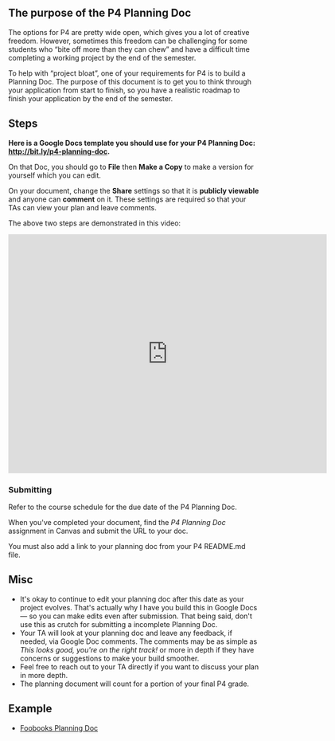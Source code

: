 ## The purpose of the P4 Planning Doc
The options for P4 are pretty wide open, which gives you a lot of creative freedom. However, sometimes this freedom can be challenging for some students who &ldquo;bite off more than they can chew&rdquo; and have a difficult time completing a working project by the end of the semester.

To help with &ldquo;project bloat&rdquo;, one of your requirements for P4 is to build a Planning Doc. The purpose of this document is to get you to think through your application from start to finish, so you have a realistic roadmap to finish your application by the end of the semester.

## Steps
__Here is a Google Docs template you should use for your P4 Planning Doc: <http://bit.ly/p4-planning-doc>.__

On that Doc, you should go to __File__ then __Make a Copy__ to make a version for yourself which you can edit.

On your document, change the __Share__ settings so that it is __publicly viewable__ and anyone can __comment__ on it. These settings are required so that your TAs can view your plan and leave comments.

The above two steps are demonstrated in this video:

<iframe width="640" height="480" src="https://www.youtube.com/embed/tk39cNxdywM?rel=0&amp;showinfo=0" frameborder="0" allowfullscreen></iframe>

### Submitting
Refer to the course schedule for the due date of the P4 Planning Doc.

When you've completed your document, find the *P4 Planning Doc* assignment in Canvas and submit the URL to your doc.

You must also add a link to your planning doc from your P4 README.md file.


## Misc
+ It's okay to continue to edit your planning doc after this date as your project evolves. That's actually why I have you build this in Google Docs&mdash; so you can make edits even after submission. That being said, don't use this as crutch for submitting a incomplete Planning Doc.
+ Your TA will look at your planning doc and leave any feedback, if needed, via Google Doc comments. The comments may be as simple as *This looks good, you're on the right track!* or more in depth if they have concerns or suggestions to make your build smoother.
+ Feel free to reach out to your TA directly if you want to discuss your plan in more depth.
+ The planning document will count for a portion of your final P4 grade.

## Example
+ [Foobooks Planning Doc](https://docs.google.com/document/d/1PskNeqL68YJc9N-Xv0Oi-C2hIc2l-NDwb8POeuxMu0o/edit#heading=h.v9bf356ii2yd)
